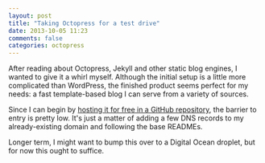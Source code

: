 ```yaml
---
layout: post
title: "Taking Octopress for a test drive"
date: 2013-10-05 11:23
comments: false
categories: octopress
---
```


After reading about Octopress, Jekyll and other static blog engines, I wanted to give it a whirl myself.  Although the initial setup is a little more complicated than WordPress, the finished product seems perfect for my needs: a fast template-based blog I can serve from a variety of sources.

Since I can begin by [hosting it for free in a GitHub repository](https://github.com/jamesarmitage/jamesarmitage.github.io), the barrier to entry is pretty low.  It's just a matter of adding a few DNS records to my already-existing domain and following the base READMEs.

Longer term, I might want to bump this over to a Digital Ocean droplet, but for now this ought to suffice.